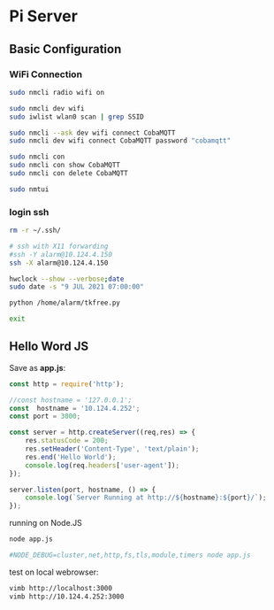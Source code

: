 # Pi Server

## Basic Configuration

### WiFi Connection

```sh
sudo nmcli radio wifi on

sudo nmcli dev wifi
sudo iwlist wlan0 scan | grep SSID

sudo nmcli --ask dev wifi connect CobaMQTT
sudo nmcli dev wifi connect CobaMQTT password "cobamqtt"

sudo nmcli con
sudo nmcli con show CobaMQTT
sudo nmcli con delete CobaMQTT
```

```sh
sudo nmtui
```

### login ssh

```sh
rm -r ~/.ssh/

# ssh with X11 forwarding
#ssh -Y alarm@10.124.4.150
ssh -X alarm@10.124.4.150

hwclock --show --verbose;date
sudo date -s "9 JUL 2021 07:00:00"

python /home/alarm/tkfree.py

exit
```

## Hello Word JS

Save as **app.js**:

```js
const http = require('http');

//const hostname = '127.0.0.1';
const  hostname = '10.124.4.252';
const port = 3000;

const server = http.createServer((req,res) => {
    res.statusCode = 200;
    res.setHeader('Content-Type', 'text/plain');
    res.end('Hello World');
    console.log(req.headers['user-agent']);
});

server.listen(port, hostname, () => {
    console.log(`Server Running at http://${hostname}:${port}/`);
});
```

running on Node.JS

```sh
node app.js

#NODE_DEBUG=cluster,net,http,fs,tls,module,timers node app.js
```

test on local webrowser:

```sh
vimb http://localhost:3000
vimb http://10.124.4.252:3000
```
